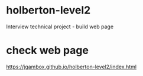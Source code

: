 # holberton-level2
Interview technical project - build web page

# check web page
https://jgambox.github.io/holberton-level2/index.html
